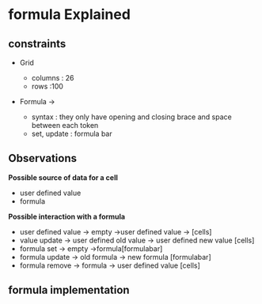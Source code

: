 # formula Explained

## constraints
* Grid 
  * columns : 26
  * rows :100

* Formula -> 
  * syntax : they only have opening and closing brace and space between each token
  * set, update : formula bar 

## Observations
**Possible source of data for a cell**
* user defined value 
* formula

**Possible interaction with a formula**
*  user defined value -> empty ->user defined value -> [cells]
*  value  update -> user defined old value -> user defined new value [cells]
*  formula set -> empty ->formula[formulabar]
*  formula update -> old formula -> new formula [formulabar]
*  formula remove  -> formula -> user defined value [cells]



## formula implementation 




